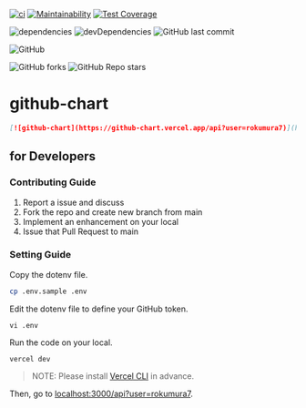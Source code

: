 [![ci](https://github.com/rokumura7/github-chart/actions/workflows/ci.yml/badge.svg)](https://github.com/rokumura7/github-chart/actions/workflows/ci.yml)
[![Maintainability](https://api.codeclimate.com/v1/badges/264a8304f34582046f72/maintainability)](https://codeclimate.com/github/rokumura7/github-chart/maintainability)
[![Test Coverage](https://api.codeclimate.com/v1/badges/264a8304f34582046f72/test_coverage)](https://codeclimate.com/github/rokumura7/github-chart/test_coverage)

![dependencies](https://david-dm.org/rokumura7/github-chart.svg)
![devDependencies](https://david-dm.org/rokumura7/github-chart/dev-status.svg)
![GitHub last commit](https://img.shields.io/github/last-commit/rokumura7/github-chart)

![GitHub](https://img.shields.io/github/license/rokumura7/github-chart)

![GitHub forks](https://img.shields.io/github/forks/rokumura7/github-chart?style=social)
![GitHub Repo stars](https://img.shields.io/github/stars/rokumura7/github-chart?style=social)

# github-chart

```markdown
[![github-chart](https://github-chart.vercel.app/api?user=rokumura7)](https://github.com/rokumura7/github-chart)
```

## for Developers

### Contributing Guide

1. Report a issue and discuss
1. Fork the repo and create new branch from main
1. Implement an enhancement on your local
1. Issue that Pull Request to main

### Setting Guide

Copy the dotenv file.
```bash
cp .env.sample .env
```

Edit the dotenv file to define your GitHub token.
```
vi .env
```

Run the code on your local.
```
vercel dev
```
> NOTE: Please install [Vercel CLI](https://vercel.com/cli) in advance.

Then, go to [localhost:3000/api?user=rokumura7](localhost:3000/api?user=rokumura7).
